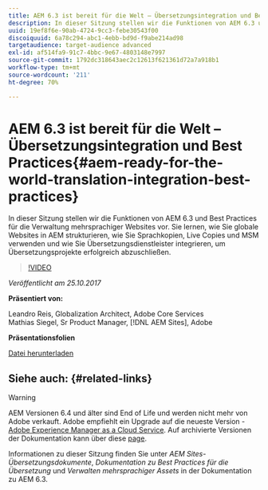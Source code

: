 ```yaml
---
title: AEM 6.3 ist bereit für die Welt – Übersetzungsintegration und Best Practices
description: In dieser Sitzung stellen wir die Funktionen von AEM 6.3 und Best Practices für die Verwaltung mehrsprachiger Websites vor. Sie lernen, wie Sie globale Websites in AEM strukturieren, wie Sie Sprachkopien, Live Copies und MSM verwenden und wie Sie Übersetzungsdienstleister integrieren, um Übersetzungsprojekte erfolgreich abzuschließen.
uuid: 19ef8f6e-90ab-4724-9cc3-febe30543f00
discoiquuid: 6a78c294-abc1-4ebb-bd9d-f9abe214ad98
targetaudience: target-audience advanced
exl-id: af514fa9-91c7-4bbc-9e67-4803148e7997
source-git-commit: 1792dc318643aec2c12613f621361d72a7a918b1
workflow-type: tm+mt
source-wordcount: '211'
ht-degree: 70%

---
```


# AEM 6.3 ist bereit für die Welt – Übersetzungsintegration und Best Practices{#aem-ready-for-the-world-translation-integration-best-practices}

In dieser Sitzung stellen wir die Funktionen von AEM 6.3 und Best Practices für die Verwaltung mehrsprachiger Websites vor. Sie lernen, wie Sie globale Websites in AEM strukturieren, wie Sie Sprachkopien, Live Copies und MSM verwenden und wie Sie Übersetzungsdienstleister integrieren, um Übersetzungsprojekte erfolgreich abzuschließen.

>[!VIDEO](https://video.tv.adobe.com/v/21532/?quality=9)

*Veröffentlicht am 25.10.2017*

**Präsentiert von:**

Leandro Reis, Globalization Architect, Adobe Core Services\
Mathias Siegel, Sr Product Manager, [!DNL AEM Sites], Adobe

**Präsentationsfolien**

[Datei herunterladen](assets/immerse-2017-translationpresentation-rev1.pdf)

## Siehe auch: {#related-links}

>[!WARNING]
>
>AEM Versionen 6.4 und älter sind End of Life und werden nicht mehr von Adobe verkauft.  Adobe empfiehlt ein Upgrade auf die neueste Version - [Adobe Experience Manager as a Cloud Service](https://experienceleague.adobe.com/docs/experience-manager-cloud-service.html?lang=de).  Auf archivierte Versionen der Dokumentation kann über diese [page](https://experienceleague.adobe.com/docs/experience-manager-release-information/aem-release-updates/previous-updates/aem-previous-versions.html?lang=de).
>
>Informationen zu dieser Sitzung finden Sie unter *AEM Sites-Übersetzungsdokumente*, *Dokumentation zu Best Practices für die Übersetzung* und *Verwalten mehrsprachiger Assets* in der Dokumentation zu AEM 6.3.
